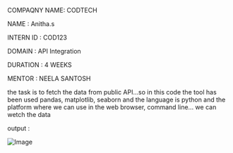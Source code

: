 COMPAQNY NAME: CODTECH 

NAME : Anitha.s

INTERN ID : COD123

DOMAIN : API Integration

DURATION : 4 WEEKS

MENTOR : NEELA SANTOSH

the task is to fetch the data from public API...so in this code the tool has been used pandas, matplotlib, seaborn and the language is python and the platform where we can use in the web browser, command line... we can wetch the data

output : 

![Image](https://github.com/user-attachments/assets/085b41cf-9179-416e-b4de-9e080b6a860b)

